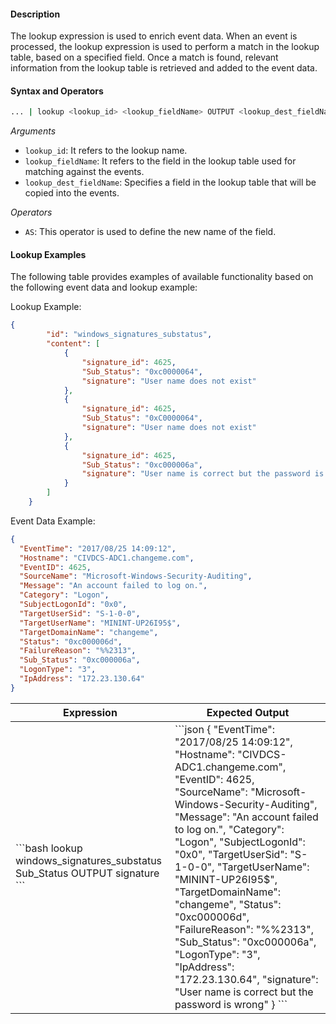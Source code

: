 #### Description
The lookup expression is used to enrich event data. When an event is processed, the lookup expression is used to perform a match in the lookup table, based on a specified field. Once a match is found, relevant information from the lookup table is retrieved and added to the event data.

#### Syntax and Operators

```bash
... | lookup <lookup_id> <lookup_fieldName> OUTPUT <lookup_dest_fieldName>
```

_Arguments_

- `lookup_id`: It refers to the lookup name.
- `lookup_fieldName`: It refers to the field in the lookup table used for matching against the events.  
- `lookup_dest_fieldName`: Specifies a field in the lookup table that will be copied into the events.


_Operators_

- `AS`: This operator is used to define the new name of the field.


#### Lookup Examples
The following table provides examples of available functionality based on the following event data and lookup example:

Lookup Example:
```json
{
        "id": "windows_signatures_substatus",
        "content": [
            {
                "signature_id": 4625,
                "Sub_Status": "0xc0000064",
                "signature": "User name does not exist"
            },
            {
                "signature_id": 4625,
                "Sub_Status": "0xC0000064",
                "signature": "User name does not exist"
            },
            {
                "signature_id": 4625,
                "Sub_Status": "0xc000006a",
                "signature": "User name is correct but the password is wrong"
            }
        ]
    }
```

Event Data Example:
```json
{
  "EventTime": "2017/08/25 14:09:12",
  "Hostname": "CIVDCS-ADC1.changeme.com",
  "EventID": 4625,
  "SourceName": "Microsoft-Windows-Security-Auditing",
  "Message": "An account failed to log on.",
  "Category": "Logon",
  "SubjectLogonId": "0x0",
  "TargetUserSid": "S-1-0-0",
  "TargetUserName": "MININT-UP26I95$",
  "TargetDomainName": "changeme",
  "Status": "0xc000006d",
  "FailureReason": "%%2313",
  "Sub_Status": "0xc000006a",
  "LogonType": "3",
  "IpAddress": "172.23.130.64"
}
```


<table>
  <thead>
    <tr>
      <th scope="col">Expression</th>
      <th scope="col">Expected Output</th>
    </tr>
  </thead>
  <tbody>
    <tr>
      <td class="align-middle">
        ```bash
          lookup windows_signatures_substatus Sub_Status OUTPUT signature
        ```
      </td>
      <td class="align-middle">
        ```json
				{
				  "EventTime": "2017/08/25 14:09:12",
				  "Hostname": "CIVDCS-ADC1.changeme.com",
				  "EventID": 4625,
				  "SourceName": "Microsoft-Windows-Security-Auditing",
				  "Message": "An account failed to log on.",
				  "Category": "Logon",
				  "SubjectLogonId": "0x0",
				  "TargetUserSid": "S-1-0-0",
				  "TargetUserName": "MININT-UP26I95$",
				  "TargetDomainName": "changeme",
				  "Status": "0xc000006d",
				  "FailureReason": "%%2313",
				  "Sub_Status": "0xc000006a",
				  "LogonType": "3",
				  "IpAddress": "172.23.130.64",
				  "signature": "User name is correct but the password is wrong"
				}
        ```
      </td>
    </tr>
  </tbody>
  </table>
